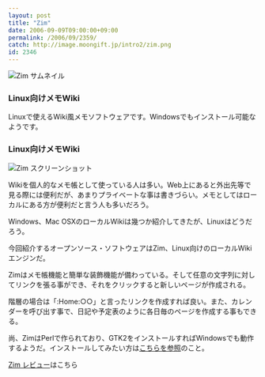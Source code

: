 ```yaml
---
layout: post
title: "Zim"
date: 2006-09-09T09:00:00+09:00
permalink: /2006/09/2359/
catch: http://image.moongift.jp/intro2/zim.png
id: 2346
---
```

 ![Zim サムネイル](http://image.moongift.jp/intro2/zim.t.png "Zim サムネイル")
  

### Linux向けメモWiki
  
Linuxで使えるWiki風メモソフトウェアです。Windowsでもインストール可能なようです。  
<!--more-->  

### Linux向けメモWiki
  

![Zim スクリーンショット](http://image.moongift.jp/intro2/zim.png "Zim スクリーンショット")

  

Wikiを個人的なメモ帳として使っている人は多い。Web上にあると外出先等で見る際には便利だが、あまりプライベートな事は書きづらい。メモとしてはローカルにある方が便利だと言う人も多いだろう。

  

Windows、Mac OSXのローカルWikiは幾つか紹介してきたが、Linuxはどうだろう。

  

今回紹介するオープンソース・ソフトウェアはZim、Linux向けのローカルWikiエンジンだ。

  

Zimはメモ帳機能と簡単な装飾機能が備わっている。そして任意の文字列に対してリンクを張る事ができ、それをクリックすると新しいページが作成される。

  

階層の場合は「:Home:○○」と言ったリンクを作成すれば良い。また、カレンダーを呼び出す事で、日記や予定表のように各日毎のページを作成する事もできる。

  

尚、ZimはPerlで作られており、GTK2をインストールすればWindowsでも動作するようだ。インストールしてみたい方は[こちらを参照](http://dewarim.de/wms/programme/installing_zim.html)のこと。

  

[Zim レビュー](http://oss.moongift.jp/review/i-2360.html)はこちら

